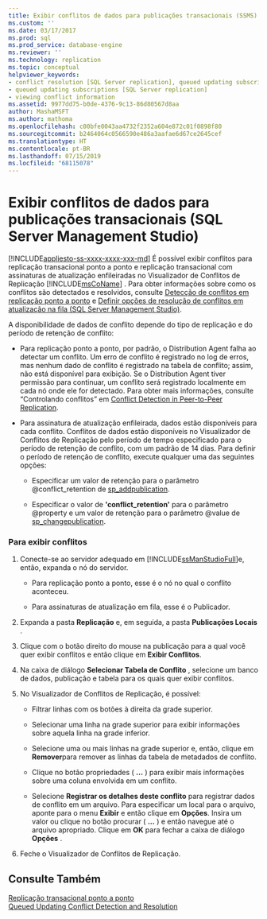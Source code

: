 ```yaml
---
title: Exibir conflitos de dados para publicações transacionais (SSMS) | Microsoft Docs
ms.custom: ''
ms.date: 03/17/2017
ms.prod: sql
ms.prod_service: database-engine
ms.reviewer: ''
ms.technology: replication
ms.topic: conceptual
helpviewer_keywords:
- conflict resolution [SQL Server replication], queued updating subscriptions
- queued updating subscriptions [SQL Server replication]
- viewing conflict information
ms.assetid: 9977dd75-b0de-4376-9c13-86d80567d8aa
author: MashaMSFT
ms.author: mathoma
ms.openlocfilehash: c00bfe0043aa4732f2352a604e872c01f0898f80
ms.sourcegitcommit: b2464064c0566590e486a3aafae6d67ce2645cef
ms.translationtype: HT
ms.contentlocale: pt-BR
ms.lasthandoff: 07/15/2019
ms.locfileid: "68115078"
---
```

# <a name="view-data-conflicts-for-transactional-publications-sql-server-management-studio"></a>Exibir conflitos de dados para publicações transacionais (SQL Server Management Studio)
[!INCLUDE[appliesto-ss-xxxx-xxxx-xxx-md](../../includes/appliesto-ss-xxxx-xxxx-xxx-md.md)]
  É possível exibir conflitos para replicação transacional ponto a ponto e replicação transacional com assinaturas de atualização enfileiradas no Visualizador de Conflitos de Replicação [!INCLUDE[msCoName](../../includes/msconame-md.md)] . Para obter informações sobre como os conflitos são detectados e resolvidos, consulte [Detecção de conflitos em replicação ponto a ponto](../../relational-databases/replication/transactional/peer-to-peer-conflict-detection-in-peer-to-peer-replication.md) e [Definir opções de resolução de conflitos em atualização na fila &#40;SQL Server Management Studio&#41;](../../relational-databases/replication/publish/create-an-updatable-subscription-to-a-transactional-publication.md).  
  
 A disponibilidade de dados de conflito depende do tipo de replicação e do período de retenção de conflito:  
  
-   Para replicação ponto a ponto, por padrão, o Distribution Agent falha ao detectar um conflito. Um erro de conflito é registrado no log de erros, mas nenhum dado de conflito é registrado na tabela de conflito; assim, não está disponível para exibição. Se o Distribution Agent tiver permissão para continuar, um conflito será registrado localmente em cada nó onde ele for detectado. Para obter mais informações, consulte “Controlando conflitos” em [Conflict Detection in Peer-to-Peer Replication](../../relational-databases/replication/transactional/peer-to-peer-conflict-detection-in-peer-to-peer-replication.md).  
  
-   Para assinatura de atualização enfileirada, dados estão disponíveis para cada conflito. Conflitos de dados estão disponíveis no Visualizador de Conflitos de Replicação pelo período de tempo especificado para o período de retenção de conflito, com um padrão de 14 dias. Para definir o período de retenção de conflito, execute qualquer uma das seguintes opções:  
  
    -   Especificar um valor de retenção para o parâmetro @conflict_retention de [sp_addpublication](../../relational-databases/system-stored-procedures/sp-addpublication-transact-sql.md).  
  
    -   Especificar o valor de **'conflict_retention'** para o parâmetro @property e um valor de retenção para o parâmetro @value de [sp_changepublication](../../relational-databases/system-stored-procedures/sp-changepublication-transact-sql.md).  
  
### <a name="to-view-conflicts"></a>Para exibir conflitos  
  
1.  Conecte-se ao servidor adequado em [!INCLUDE[ssManStudioFull](../../includes/ssmanstudiofull-md.md)]e, então, expanda o nó do servidor.  
  
    -   Para replicação ponto a ponto, esse é o nó no qual o conflito aconteceu.  
  
    -   Para assinaturas de atualização em fila, esse é o Publicador.  
  
2.  Expanda a pasta **Replicação** e, em seguida, a pasta **Publicações Locais** .  
  
3.  Clique com o botão direito do mouse na publicação para a qual você quer exibir conflitos e então clique em **Exibir Conflitos**.  
  
4.  Na caixa de diálogo **Selecionar Tabela de Conflito** , selecione um banco de dados, publicação e tabela para os quais quer exibir conflitos.  
  
5.  No Visualizador de Conflitos de Replicação, é possível:  
  
    -   Filtrar linhas com os botões à direita da grade superior.  
  
    -   Selecionar uma linha na grade superior para exibir informações sobre aquela linha na grade inferior.  
  
    -   Selecione uma ou mais linhas na grade superior e, então, clique em **Remover**para remover as linhas da tabela de metadados de conflito.  
  
    -   Clique no botão propriedades ( **...** ) para exibir mais informações sobre uma coluna envolvida em um conflito.  
  
    -   Selecione **Registrar os detalhes deste conflito** para registrar dados de conflito em um arquivo. Para especificar um local para o arquivo, aponte para o menu **Exibir** e então clique em **Opções**. Insira um valor ou clique no botão procurar ( **...** ) e então navegue até o arquivo apropriado. Clique em **OK** para fechar a caixa de diálogo **Opções** .  
  
6.  Feche o Visualizador de Conflitos de Replicação.  
  
## <a name="see-also"></a>Consulte Também  
 [Replicação transacional ponto a ponto](../../relational-databases/replication/transactional/peer-to-peer-transactional-replication.md)   
 [Queued Updating Conflict Detection and Resolution](../../relational-databases/replication/transactional/updatable-subscriptions-queued-updating-conflict-resolution.md)  
  
  
